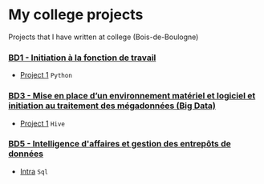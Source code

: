 # My college projects
Projects that I have written at college (Bois-de-Boulogne)

### [BD1 - Initiation à la fonction de travail](/bd1)
- [Project 1](/bd1/project1) `Python`

### [BD3 - Mise en place d’un environnement matériel et logiciel et initiation au traitement des mégadonnées (Big Data)](/bd3)
- [Project 1](/bd3/project1) `Hive`

### [BD5 - Intelligence d'affaires et gestion des entrepôts de données](/bd5)
- [Intra](/bd5/intra) `Sql`
